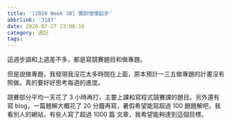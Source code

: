 ```yaml
---
title: '[2020 Week 30] 團訓慢慢起步'
abbrlink: '3187'
date: 2020-07-27 23:08:19
category: 週記
tags:
---
```

這週步調和上週差不多，都是寫競賽題目和做專題。
<!-- more -->
但是說做專題，我發現我沒花太多時間在上面，原本預計一三五做專題的計畫沒有照做。真的要好好思考每週的進度。

競賽部分平均一天花了 3 小時再打，主要上課和寫程式競賽課的題目。另外還有寫 blog，一篇題解大概花了 20 分鐘再寫，暑假希望能寫超過 100 題題解吧，我看別人的網站，有些人寫了超過 1000 篇 文章，我希望能夠達到這個目標。